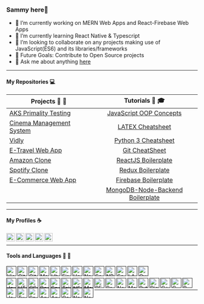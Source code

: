 ### Sammy here👋


- 🔭 I’m currently working on MERN Web Apps and React-Firebase Web Apps
- 🌱 I’m currently learning React Native & Typescript
- 👯 I’m looking to collaborate on any projects making use of JavaScript(ES6) and its libraries/frameworks
- 🥅 Future Goals: Contribute to Open Source projects
- 💬 Ask me about anything [here](https://github.com/Sammy-Nyakabau/Sammy-Nyakabau/issues)
---
#### My Repositories :computer:

|  Projects :art: :pushpin:| Tutorials :school_satchel: :mortar_board:     | 
| ------------- |:--------------:| 
| [AKS Primality Testing](https://github.com/Sammy-Nyakabau/AKS-Implementation) | [JavaScript OOP Concepts](https://github.com/Sammy-Nyakabau/JavaScript-OOP-Concepts) | 
| [Cinema Management System](https://github.com/Sammy-Nyakabau/Cinema-Management-System) | [LATEX Cheatsheet](https://github.com/Sammy-Nyakabau/LATEX-Cheatsheet) | 
|  [Vidly](https://github.com/Sammy-Nyakabau/Vidly)| [Python 3 Cheatsheet](https://github.com/Sammy-Nyakabau/Python-3-Cheatsheet) |  
| [E-Travel Web App](https://github.com/Sammy-Nyakabau/E-Travel-Web-App)| [Git CheatSheet](https://github.com/Sammy-Nyakabau/Git-Cheatsheet) |
| [Amazon Clone](https://github.com/Sammy-Nyakabau/Amazon-Clone) | [ReactJS Boilerplate](https://github.com/Sammy-Nyakabau/ReactJS-Boilerplate) |
|[Spotify Clone](https://github.com/Sammy-Nyakabau/Spotify-Clone) | [Redux Boilerplate](https://github.com/Sammy-Nyakabau/Redux-Boilerplate) |
|[E-Commerce Web App](https://github.com/Sammy-Nyakabau/E-Commerce-Web-App)|[Firebase Boilerplate](https://github.com/Sammy-Nyakabau/React-Firebase-Boilerplate)|
| | [MongoDB-Node-Backend Boilerplate](https://github.com/Sammy-Nyakabau/MongoDB-Node-Backend-Boilerplate-) |
---

#### My Profiles :coffee:
[<img align="left" alt="Sammy Nyakabau | LinkedIn" width="22px" src="https://cdn.jsdelivr.net/npm/simple-icons@v3/icons/linkedin.svg" />](https://www.linkedin.com/in/sammy-nyakabau/)
[<img align="left" alt="Sammy Nyakabau | Code Pen" width="22px" src="https://cdn.jsdelivr.net/npm/simple-icons@3.6.0/icons/codepen.svg" />](https://codepen.io/sammy-nyakabau)
[<img align="left" alt="Sammy Nyakabau | Hackerrank" width="22px" src="https://cdn.jsdelivr.net/npm/simple-icons@3.6.0/icons/hackerrank.svg" />](https://www.hackerrank.com/nyakabausammy8)
[<img align="left" alt="Sammy Nyakabau | Glitch" width="22px" src="https://cdn.jsdelivr.net/npm/simple-icons@3.6.0/icons/glitch.svg" />](https://glitch.com/@Sammy-Nyakabau)
[<img align="left" alt="Sammy Nyakabau | Repl" width="22px" src="https://cdn.jsdelivr.net/npm/simple-icons@3.6.0/icons/repl-dot-it.svg" />](https://repl.it/@SammyNyakabau1)

<br >

<hr >

#### Tools and Languages :wrench: :electric_plug:

[<img align="left" alt="Visual Studio Code" width="26px" src="https://cdn.jsdelivr.net/npm/simple-icons@3.6.0/icons/visualstudiocode.svg" />]()
[<img align="left" alt="Git" width="26px" src="https://cdn.jsdelivr.net/npm/simple-icons@3.6.0/icons/git.svg" />]()
[<img align="left" alt="Github" width="26px" src="https://cdn.jsdelivr.net/npm/simple-icons@3.6.0/icons/github.svg" />]()
[<img align="left" alt="Markdown" width="26px" src="https://cdn.jsdelivr.net/npm/simple-icons@3.6.0/icons/markdown.svg" />]()
[<img align="left" alt="Ubuntu" width="26px" src="https://cdn.jsdelivr.net/npm/simple-icons@3.6.0/icons/ubuntu.svg" />]()
[<img align="left" alt="Firebase" width="26px" src="https://cdn.jsdelivr.net/npm/simple-icons@3.6.0/icons/firebase.svg" />]()
[<img align="left" alt="Heroku" width="26px" src="https://cdn.jsdelivr.net/npm/simple-icons@3.6.0/icons/heroku.svg" />]()
[<img align="left" alt="Netlify" width="26px" src="https://cdn.jsdelivr.net/npm/simple-icons@3.6.0/icons/netlify.svg" />]()
[<img align="left" alt="Serverless" width="26px" src="https://cdn.jsdelivr.net/npm/simple-icons@3.6.0/icons/serverless.svg" />]()
[<img align="left" alt="NPM" width="26px" src="https://cdn.jsdelivr.net/npm/simple-icons@3.6.0/icons/npm.svg" />]()
[<img align="left" alt="Sentry" width="26px" src="https://cdn.jsdelivr.net/npm/simple-icons@3.6.0/icons/sentry.svg" />]()
[<img align="left" alt="LATEX" width="26px" src="https://cdn.jsdelivr.net/npm/simple-icons@3.6.0/icons/latex.svg" />]()
[<img align="left" alt="Overleaf" width="26px" src="https://cdn.jsdelivr.net/npm/simple-icons@3.6.0/icons/overleaf.svg" />]()
<br >

[<img align="left" alt="JavaScript" width="26px" src="https://cdn.jsdelivr.net/npm/simple-icons@3.6.0/icons/javascript.svg" />]()
[<img align="left" alt="HTML5" width="26px" src="https://cdn.jsdelivr.net/npm/simple-icons@3.6.0/icons/html5.svg" />]()
[<img align="left" alt="CSS3" width="26px" src="https://cdn.jsdelivr.net/npm/simple-icons@3.6.0/icons/css3.svg" />]()
[<img align="left" alt="Bootstrap" width="26px" src="https://cdn.jsdelivr.net/npm/simple-icons@3.6.0/icons/bootstrap.svg" />]()
[<img align="left" alt="Sass" width="26px" src="https://cdn.jsdelivr.net/npm/simple-icons@3.6.0/icons/sass.svg" />]()
[<img align="left" alt="Tailwind CSS" width="26px" src="https://cdn.jsdelivr.net/npm/simple-icons@3.6.0/icons/tailwindcss.svg" />]()
[<img align="left" alt=".NET" width="26px" src="https://cdn.jsdelivr.net/npm/simple-icons@3.6.0/icons/dot-net.svg" />]()
[<img align="left" alt="Material UI" width="26px" src="https://cdn.jsdelivr.net/npm/simple-icons@3.6.0/icons/material-ui.svg" />]()
[<img align="left" alt="REACT" width="26px" src="https://cdn.jsdelivr.net/npm/simple-icons@3.6.0/icons/react.svg" />]()
[<img align="left" alt="Redux" width="26px" src="https://cdn.jsdelivr.net/npm/simple-icons@3.6.0/icons/redux.svg" />]()
[<img align="left" alt="Node" width="26px" src="https://cdn.jsdelivr.net/npm/simple-icons@3.6.0/icons/node-dot-js.svg" />]()
[<img align="left" alt="Mongo" width="26px" src="https://cdn.jsdelivr.net/npm/simple-icons@3.6.0/icons/mongodb.svg" />]()
[<img align="left" alt="Python" width="26px" src="https://cdn.jsdelivr.net/npm/simple-icons@3.6.0/icons/python.svg" />]()
[<img align="left" alt="Django" width="26px" src="https://cdn.jsdelivr.net/npm/simple-icons@3.6.0/icons/django.svg" />]()
[<img align="left" alt="C++" width="26px" src="https://cdn.jsdelivr.net/npm/simple-icons@3.6.0/icons/cplusplus.svg" />]()
[<img align="left" alt="C" width="26px" src="https://cdn.jsdelivr.net/npm/simple-icons@3.6.0/icons/c.svg" />]()
[<img align="left" alt="R" width="26px" src="https://cdn.jsdelivr.net/npm/simple-icons@3.6.0/icons/r.svg" />]()
[<img align="left" alt="Java" width="26px" src="https://cdn.jsdelivr.net/npm/simple-icons@3.6.0/icons/java.svg" />]()
[<img align="left" alt="TypeScript" width="26px" src="https://cdn.jsdelivr.net/npm/simple-icons@3.6.0/icons/typescript.svg" />]()
[<img align="left" alt="Spring Boot" width="26px" src="https://cdn.jsdelivr.net/npm/simple-icons@3.6.0/icons/spring.svg" />]()
[<img align="left" alt="Angular" width="26px" src="https://cdn.jsdelivr.net/npm/simple-icons@3.6.0/icons/angular.svg" />]()
[<img align="left" alt="Angular Universal" width="26px" src="https://cdn.jsdelivr.net/npm/simple-icons@3.6.0/icons/angularuniversal.svg" />]()
[<img align="left" alt="Gatsby" width="26px" src="https://cdn.jsdelivr.net/npm/simple-icons@3.6.0/icons/gatsby.svg"/>]()
[<img align="left" alt="Next.js" width="26px" src="https://cdn.jsdelivr.net/npm/simple-icons@3.6.0/icons/next-dot-js.svg"/>]()
[<img align="left" alt="Nestjs" width="26px" src="https://cdn.jsdelivr.net/npm/simple-icons@3.6.0/icons/nestjs.svg"/>]()
<br >
<hr >


